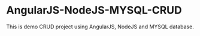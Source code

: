 # AngularJS-NodeJS-MYSQL-CRUD
This is demo CRUD project using AngularJS, NodeJS and MYSQL database. 